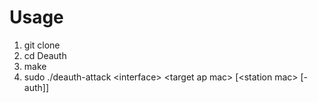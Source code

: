 # Usage
1. git clone
2. cd Deauth
3. make
4. sudo ./deauth-attack \<interface> \<target ap mac> [\<station mac> [-auth]]